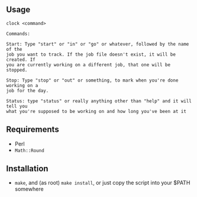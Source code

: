 Usage
-----

```
clock <command>

Commands:

Start: Type "start" or "in" or "go" or whatever, followed by the name of the
job you want to track. If the job file doesn't exist, it will be created. If
you are currently working on a different job, that one will be stopped.

Stop: Type "stop" or "out" or something, to mark when you're done working on a
job for the day.

Status: type "status" or really anything other than "help" and it will tell you
what you're supposed to be working on and how long you've been at it
```

Requirements
------------

- Perl
- `Math::Round`

Installation
------------

- `make`, and (as root) `make install`, or just copy the script into your $PATH
  somewhere
